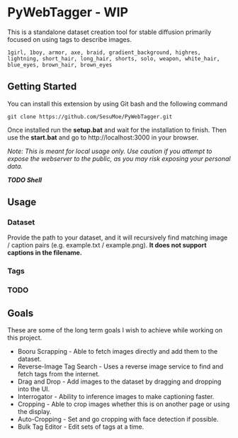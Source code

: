 # PyWebTagger - WIP

This is a standalone dataset creation tool for stable diffusion primarily focused on using tags to describe images.

```1girl, 1boy, armor, axe, braid, gradient_background, highres, lightning, short_hair, long_hair, shorts, solo, weapon, white_hair, blue_eyes, brown_hair, brown_eyes```

## Getting Started

You can install this extension by using Git bash and the following command

```git clone https://github.com/SesuMoe/PyWebTagger.git```

Once installed run the **setup.bat** and wait for the installation to finish. 
Then use the **start.bat** and go to http://localhost:3000 in your browser.

*Note: This is meant for local usage only. Use caution if you attempt to expose the webserver to the public, 
as you may risk exposing your personal data.*

***TODO Shell***

## Usage

### Dataset

Provide the path to your dataset, and it will recursively find matching image / caption pairs (e.g. example.txt / example.png). **It does not support captions in the filename.**

### Tags

### TODO

## Goals

These are some of the long term goals I wish to achieve while working on this project.

* Booru Scrapping - Able to fetch images directly and add them to the dataset.
* Reverse-Image Tag Search - Uses a reverse image service to find and fetch tags from the internet.
* Drag and Drop - Add images to the dataset by dragging and dropping into the UI.
* Interrogator - Ability to inference images to make captioning faster.
* Cropping - Able to crop images whether this is on another page or using the display.
* Auto-Cropping - Set and go cropping with face detection if possible.
* Bulk Tag Editor - Edit sets of tags at a time.
